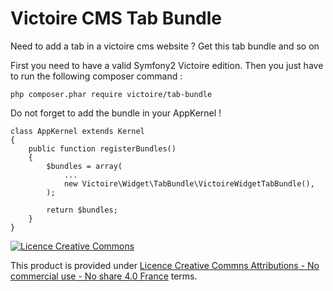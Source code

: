 Victoire CMS Tab Bundle
============

Need to add a tab in a victoire cms website ?
Get this tab bundle and so on

First you need to have a valid Symfony2 Victoire edition.
Then you just have to run the following composer command :

    php composer.phar require victoire/tab-bundle

Do not forget to add the bundle in your AppKernel !

    class AppKernel extends Kernel
    {
        public function registerBundles()
        {
            $bundles = array(
                ...
                new Victoire\Widget\TabBundle\VictoireWidgetTabBundle(),
            );

            return $bundles;
        }
    }

[![Licence Creative Commons](http://i.creativecommons.org/l/by-nc-nd/4.0/88x31.png)](http://creativecommons.org/licenses/by-nc-nd/4.0/)

This product is provided under [Licence Creative Commns Attributions - No commercial use - No share 4.0 France](http://creativecommons.org/licenses/by-nc-nd/4.0/fr/) terms.

